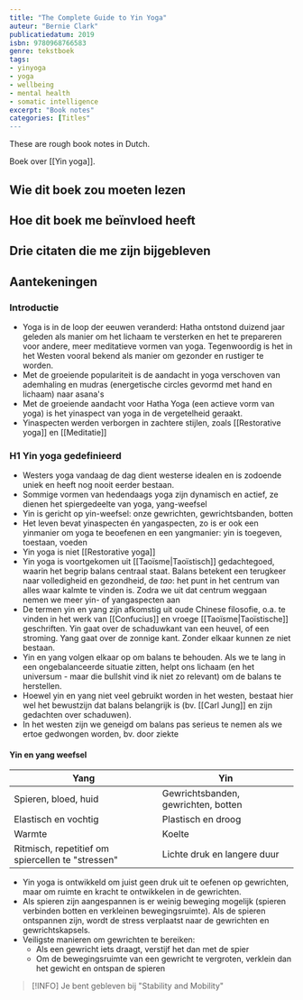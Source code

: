 ```yaml
---
title: "The Complete Guide to Yin Yoga"
auteur: "Bernie Clark"
publicatiedatum: 2019
isbn: 9780968766583
genre: tekstboek
tags: 
- yinyoga
- yoga
- wellbeing
- mental health
- somatic intelligence
excerpt: "Book notes"
categories: [Titles"
---
```

These are rough book notes in Dutch.


Boek over [[Yin yoga]].




## Wie dit boek zou moeten lezen


## Hoe dit boek me beïnvloed heeft


## Drie citaten die me zijn bijgebleven


## Aantekeningen

### Introductie
- Yoga is in de loop der eeuwen veranderd: Hatha ontstond duizend jaar geleden als manier om het lichaam te versterken en het te prepareren voor andere, meer meditatieve vormen van yoga. Tegenwoordig is het in het Westen vooral bekend als manier om gezonder en rustiger te worden. 
- Met de groeiende populariteit is de aandacht in yoga verschoven van ademhaling en mudras (energetische circles gevormd met hand en lichaam) naar asana's 
- Met de groeiende aandacht voor Hatha Yoga (een actieve vorm van yoga) is het yinaspect van yoga in de vergetelheid geraakt. 
- Yinaspecten werden verborgen in zachtere stijlen, zoals [[Restorative yoga]] en [[Meditatie]]

### H1 Yin yoga gedefinieerd
- Westers yoga vandaag de dag dient westerse idealen en is zodoende uniek en heeft nog nooit eerder bestaan.
- Sommige vormen van hedendaags yoga zijn dynamisch en actief, ze dienen het spiergedeelte van yoga, yang-weefsel
- Yin is gericht op yin-weefsel: onze gewrichten, gewrichtsbanden, botten
- Het leven bevat yinaspecten én yangaspecten, zo is er ook een yinmanier om yoga te beoefenen en een yangmanier: yin is toegeven, toestaan, voeden
- Yin yoga is niet [[Restorative yoga]]
- Yin yoga is voortgekomen uit [[Taoïsme|Taoïstisch]] gedachtegoed, waarin het begrip balans centraal staat. Balans betekent een terugkeer naar volledigheid en gezondheid, de *tao*: het punt in het centrum van alles waar kalmte te vinden is. Zodra we uit dat centrum weggaan nemen we meer yin- of yangaspecten aan
- De termen yin en yang zijn afkomstig uit oude Chinese filosofie, o.a. te vinden in het werk van [[Confucius]] en vroege [[Taoïsme|Taoïstische]] geschriften. Yin gaat over de schaduwkant van een heuvel, of een stroming. Yang gaat over de zonnige kant. Zonder elkaar kunnen ze niet bestaan.
- Yin en yang volgen elkaar op om balans te behouden. Als we te lang in een ongebalanceerde situatie zitten, helpt ons lichaam (en het universum - maar die bullshit vind ik niet zo relevant) om de balans te herstellen.
- Hoewel yin en yang niet veel gebruikt worden in het westen, bestaat hier wel het bewustzijn dat balans belangrijk is (bv. [[Carl Jung]] en zijn gedachten over schaduwen). 
- In het westen zijn we geneigd om balans pas serieus te nemen als we ertoe gedwongen worden, bv. door ziekte

#### Yin en yang weefsel
| Yang | Yin |
| - | - |
| Spieren, bloed, huid | Gewrichtsbanden, gewrichten, botten |
| Elastisch en vochtig | Plastisch en droog |
| Warmte | Koelte |
| Ritmisch, repetitief om spiercellen te "stressen" | Lichte druk en langere duur |

- Yin yoga is ontwikkeld om juist geen druk uit te oefenen op gewrichten, maar om ruimte en kracht te ontwikkelen in de gewrichten.
- Als spieren zijn aangespannen is er weinig beweging mogelijk (spieren verbinden botten en verkleinen bewegingsruimte). Als de spieren ontspannen zijn, wordt de stress verplaatst naar de gewrichten en gewrichtskapsels.
- Veiligste manieren om gewrichten te bereiken:
	- Als een gewricht iets draagt, verstijf het dan met de spier
	- Om de bewegingsruimte van een gewricht te vergroten, verklein dan het gewicht en ontspan de spieren


> [!INFO]
> Je bent gebleven bij "Stability and Mobility"